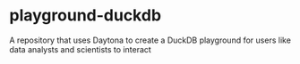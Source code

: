 # playground-duckdb
A repository that uses Daytona to create a DuckDB playground for users like data analysts and scientists to interact
